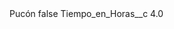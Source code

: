 <?xml version="1.0" encoding="UTF-8"?>
<CustomMetadata xmlns="http://soap.sforce.com/2006/04/metadata" xmlns:xsi="http://www.w3.org/2001/XMLSchema-instance" xmlns:xsd="http://www.w3.org/2001/XMLSchema">
    <label>Pucón</label>
    <protected>false</protected>
    <values>
        <field>Tiempo_en_Horas__c</field>
        <value xsi:type="xsd:double">4.0</value>
    </values>
</CustomMetadata>
